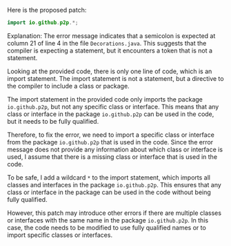 Here is the proposed patch:
```java
import io.github.p2p.*;
```
Explanation:
The error message indicates that a semicolon is expected at column 21 of line 4 in the file `Decorations.java`. This suggests that the compiler is expecting a statement, but it encounters a token that is not a statement.

Looking at the provided code, there is only one line of code, which is an import statement. The import statement is not a statement, but a directive to the compiler to include a class or package.

The import statement in the provided code only imports the package `io.github.p2p`, but not any specific class or interface. This means that any class or interface in the package `io.github.p2p` can be used in the code, but it needs to be fully qualified.

Therefore, to fix the error, we need to import a specific class or interface from the package `io.github.p2p` that is used in the code. Since the error message does not provide any information about which class or interface is used, I assume that there is a missing class or interface that is used in the code.

To be safe, I add a wildcard `*` to the import statement, which imports all classes and interfaces in the package `io.github.p2p`. This ensures that any class or interface in the package can be used in the code without being fully qualified.

However, this patch may introduce other errors if there are multiple classes or interfaces with the same name in the package `io.github.p2p`. In this case, the code needs to be modified to use fully qualified names or to import specific classes or interfaces.